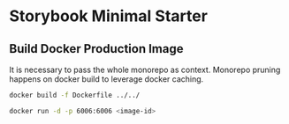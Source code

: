 # Storybook Minimal Starter

## Build Docker Production Image

It is necessary to pass the whole monorepo as context.
Monorepo pruning happens on docker build to leverage docker caching.

```bash
docker build -f Dockerfile ../../

docker run -d -p 6006:6006 <image-id>
```